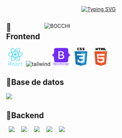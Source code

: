 <div align="center">
    <a href="https://git.io/typing-svg"><img src="https://readme-typing-svg.herokuapp.com?font=Press+Start+2P&size=22&pause=1000&color=EDCE3B&random=false&width=435&lines=Hola%2C+soy+Yeissen" alt="Typing SVG" /></a>  
</div>


<div>
 <img align="right" width="400" alt="BOCCHI" src="https://c.wallhere.com/photos/d9/3f/BOCCHI_THE_ROCK_Hitori_Bocchi_guitar_forest_vertical_pink_hair-2209797.jpg!d">
 
   <h2>🎁Frontend</h2>
    <img height="50" src="https://raw.githubusercontent.com/devicons/devicon/master/icons/react/react-original-wordmark.svg" alt="react">
    <img height="50" src="https://www.vectorlogo.zone/logos/tailwindcss/tailwindcss-icon.svg" alt="tailwind">
    <img height="50" src="https://raw.githubusercontent.com/devicons/devicon/master/icons/bootstrap/bootstrap-plain-wordmark.svg" alt="bootstrap">
    <img height="50" src="https://raw.githubusercontent.com/devicons/devicon/master/icons/css3/css3-original-wordmark.svg" alt="css3">
    <img height="50" src="https://raw.githubusercontent.com/devicons/devicon/master/icons/html5/html5-original-wordmark.svg" alt="html5">

   <h2>🎁Base de datos</h2>
    <a href="https://skillicons.dev">
      <img src="https://skillicons.dev/icons?i=mysql,mongodb,postgres"/>
    </a>

   <h2>🎁Backend</h2>
   <code> <img height="50" src="https://www.vectorlogo.zone/logos/springio/springio-ar21.svg"> </code>
   <code> <img height="50" src="https://www.vectorlogo.zone/logos/firebase/firebase-ar21.svg"> </code>
   <code> <img height="50" src="https://www.vectorlogo.zone/logos/javascript/javascript-ar21.svg"> </code>
   <code> <img height="50" src="https://www.vectorlogo.zone/logos/nodejs/nodejs-ar21.svg"> </code>
   <code> <img height="50" src="https://www.vectorlogo.zone/logos/java/java-ar21.svg"> </code>
</div>


